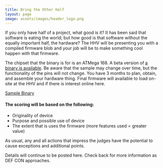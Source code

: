 ```yaml
---
title: Bring the Other Half
layout: page
image: assets/images/header_logo.png
---
```


If you only have half of a project, what good is it? It has been said that software is eating the world; but how good is that software without the equally important half, the hardware? The HHV will be presenting you with a compiled firmware blob and your job will be to make something cool happen with that firmware.

The chipset that the binary is for is an ATMega 168. A beta version of [a binary is available](/assests/BringOtherHalfBeta.hex). Be aware that the sample may change over time, but the functionality of the pins will not change. You have 3 months to plan, obtain, and assemble your hardware thing. Final firmware will available to load on-site at the HHV and if there is interest online here. 

[Sample Binary](/assests/BringOtherHalfBeta.hex)

#### The scoring will be based on the following:
* Originality of device 
* Purpose and possible use of device
* The extent that is uses the firmware (more features used = greater value) 

As usual, any and all actions that impress the judges have the potential to cause exceptions and additional points.

Details will continue to be posted here. Check back for more information as DEF CON approaches.
